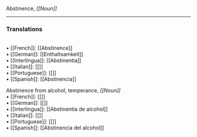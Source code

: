 Abstinence, <i>[[Noun]]</i> <HR> <P> <H3>Translations</H3><BR>• [[French]]: [[Abstinence]]<BR>• [[German]]: [[Enthaltsamkeit]]<BR>• [[Interlingua]]: [[Abstinentia]]<BR>• [[Italian]]: [[]]<BR>• [[Portuguese]]: [[]]<BR>• [[Spanish]]: [[Abstinencia]]<BR>

Abstinence from alcohol, temperance, <i>[[Noun]]</i> 
<BR>• [[French]]: [[]]<BR>• [[German]]: [[]]<BR>• [[Interlingua]]: [[Abstinentia de alcohol]]<BR>• [[Italian]]: [[]]<BR>• [[Portuguese]]: [[]]<BR>• [[Spanish]]: [[Abstinencia del alcohol]]<BR>